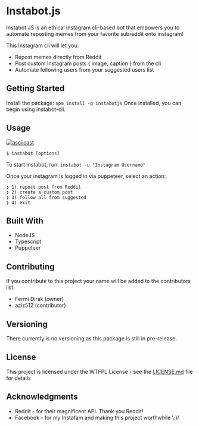# Instabot.js

Instabot JS is an ethical instagram cli-based bot that empowers you to automate reposting memes from your favorite subreddit onto instagram!

This Instagram cli will let you:
* Repost memes directly from Reddit
* Post custom Instagram posts { image, caption } from the cli
* Automate following users from your suggested users list

## Getting Started

Install the package: `npm install -g instabotjs`
Once installed, you can begin using instabot-cli.

## Usage

[![asciicast](https://asciinema.org/a/bVmCWmGyaYyaDOUYB7AeKDbxW)](https://asciinema.org/a/bVmCWmGyaYyaDOUYB7AeKDbxW)

`$ instabot [options]`

To start instabot, run:
`instabot -u "Instagram Username"`

Once your instagram is logged in via puppeteer, select an action:
```
❯ 1) repost post from Reddit
❯ 2) create a custom post
❯ 3) follow all from suggested
❯ 4) exit
```

## Built With

* NodeJS
* Typescript
* Puppeteer

## Contributing

If you contribute to this project your name will be added to the contributors list.

* Fermi Dirak (owner)
* aziz512 (contributor)

## Versioning

There currently is no versioning as this package is still in pre-release.

## License

This project is licensed under the WTFPL License - see the [LICENSE.md](LICENSE.md) file for details

## Acknowledgments

* Reddit - for their magnificent API. Thank you Reddit!
* Facebook - for my Instafam and making this project worthwhile \\:)/